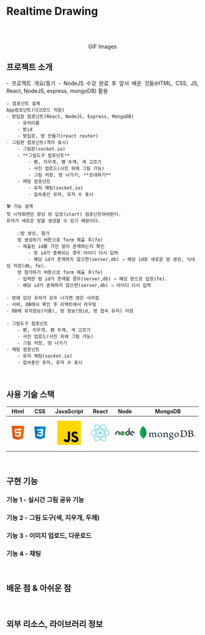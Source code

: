 # Realtime Drawing

<p align="center">
  <br>
<!--   <img/> -->
  <br>
</p>

<p align="center">
  GIF Images
</p>

## 프로젝트 소개

<p align="justify">
- 프로젝트 개요/동기
  - NodeJS 수강 완료 후 앞서 배운 것들(HTML, CSS, JS, React, NodeJS, express, mongoDB) 활용
  
~~~
💡 컴포넌트 설계
App컴포넌트(다크모드 지원)
- 방입장 컴포넌트(React, NodeJS, Express, MongoDB)
    - 유저이름
    - 방id
    - 방입장, 방 만들기(react router)
- 그림판 컴포넌트(격자 표시)
    - 그림판(socket.io)
    - **그림도구 컴포넌트**
        - 펜, 지우개, 펜 두께, 색 고르기
        - 사진 업로드(사진 위에 그림 가능)
        - 그림 저장, 방 나가기, **초대하기**
    - 채팅 컴포넌트
        - 유저 채팅(socket.io)
        - 접속중인 유저, 유저 수 표시
~~~
~~~
🛠 기능 설계
첫 시작화면은 항상 방 입장(start) 컴포넌트여야한다. 
유저가 새로운 방을 생성할 수 있기 때문이다.

    💡방 생성, 참가
    방 생성하기 버튼으로 form 제출 후(fe)
    - 제출된 id를 가진 방이 존재하는지 확인
        - 방 id가 중복되는 경우 아이디 다시 입력
        - 해당 id가 존재하지 않으면(server,db) ⇒ 해당 id로 새로운 방 생성, 닉네임 저장(db, fe).
    방 참가하기 버튼으로 form 제출 후(fe)
    - 입력한 방 id가 존재할 경우(server,db) ⇒ 해당 방으로 입장(fe).
    - 해당 id가 존재하지 않으면(server,db) ⇒ 아이디 다시 입력

- 방에 있던 유저가 모두 나가면 방은 사라짐
- 서버, DB에서 확인 후 리액트에서 라우팅
- DB에 유저정보(이름), 방 정보(방id, 방 접속 유저) 저장

- 그림도구 컴포넌트
    - 펜, 지우개, 펜 두께, 색 고르기
    - 사진 업로드(사진 위에 그림 가능)
    - 그림 저장, 방 나가기
- 채팅 컴포넌트
    - 유저 채팅(socket.io)
    - 접속중인 유저, 유저 수 표시
~~~
</p>

<br>

## 사용 기술 스택

|   Html  |  CSS   | JavaScript |   React   |   Node  |    MongoDB   |
| :-----: | :----: | :--------: |  :------: | :-----: |    :-----:   |
| ![html] | ![css] |   ![js]    |  ![react] | ![node] |  ![mongodb]  |

<br>


## 구현 기능

### 기능 1 - 실시간 그림 공유 기능

### 기능 2 - 그림 도구(색, 지우개, 두께)

### 기능 3 - 이미지 업로드, 다운로드

### 기능 4 - 채팅

<br>

## 배운 점 & 아쉬운 점

<p align="justify">

</p>

<br>

## 외부 리소스, 라이브러리 정보

<!-- ## 라이센스

MIT &copy; [NoHack](mailto:lbjp114@gmail.com)
-->

<!-- Stack Icon Refernces -->

[html]: /icon/html.svg
[css]: /icon/css.svg
[js]: /icon/javascript.svg
[react]: /icon/react.svg
[node]: /icon/node.svg
[mongodb]: /icon/mongodb.svg
